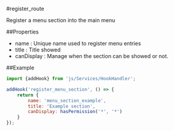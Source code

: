 
#register_route

Register a menu section into the main menu

##Properties

- name : Unique name used to register menu entries
- title : Title showed
- canDisplay : Manage when the section can be showed or not.


##Example
````javascript
import {addHook} from 'js/Services/HookHandler';

addHook('register_menu_section', () => {
    return {
        name: 'menu_section_example',
        title: 'Example section',
        canDisplay: hasPermission('*', '*')
    }
});

````